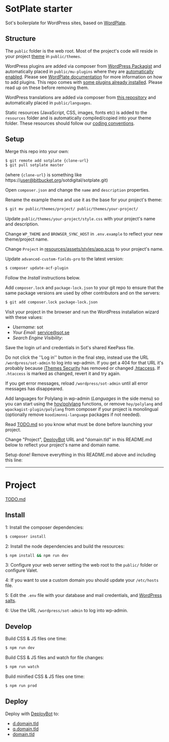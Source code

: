 # SotPlate starter

Sot's boilerplate for WordPress sites, based on [WordPlate](https://github.com/wordplate/wordplate).

## Structure

The `public` folder is the web root. Most of the project's code will reside in your project [theme](https://codex.wordpress.org/Themes) in `public/themes`.

WordPress plugins are added via composer from [WordPress Packagist](https://wpackagist.org/) and automatically placed in `public/mu-plugins` where they are [automatically enabled](https://codex.wordpress.org/Must_Use_Plugins). Please see [WordPlate documentation](https://github.com/wordplate/wordplate#plugins) for more information on how to add plugins. This repo comes with [some plugins already installed](./PLUGINS.md). Please read up on these before removing them.

WordPress translations are added via composer from [this repository](https://wp-languages.github.io/) and automatically placed in `public/languages`.

Static resources (JavaScript, CSS, images, fonts etc) is added to the `resources` folder and is automatically compiled/copied into your theme folder. These resources should follow our [coding conventions](./CONVENTIONS.md).

## Setup

Merge this repo into your own:

```bash
$ git remote add sotplate {clone-url}
$ git pull sotplate master
```

(where `{clone-url}` is something like https://user@bitbucket.org/sotdigital/sotplate.git)

Open `composer.json` and change the `name` and `description` properties.

Rename the example theme and use it as the base for your project's theme:
```bash
$ git mv public/themes/project/ public/themes/your-project/
```

Update `public/themes/your-project/style.css` with your project's name and description.

Change `WP_THEME` and `BROWSER_SYNC_HOST` in `.env.example` to reflect your new theme/project name.

Change `Project` in [resources/assets/styles/app.scss](./resources/assets/styles/app.scss) to your project's name.

Update `advanced-custom-fields-pro` to the latest version:

```bash
$ composer update-acf-plugin
```

Follow the *Install* instructions below.

Add `composer.lock` and `package-lock.json` to your git repo to ensure that the same package versions are used by other contributors and on the servers:

```bash
$ git add composer.lock package-lock.json
```

Visit your project in the browser and run the WordPress installation wizard with these values:

* *Username*: sot
* *Your Email*: service@sot.se
* *Search Engine Visibility*: <unchecked>

Save the login url and credentials in Sot's shared KeePass file.

Do not click the ''Log in'' button in the final step, instead use the URL `/wordpress/sot-admin` to log into wp-admin. If you get a 404 for that URL it's probably because [iThemes Security](./PLUGINS.md) has removed or changed [.htaccess](./public/.htaccess). If `.htaccess` is marked as changed, revert it and try again.

If you get error messages, reload `/wordpress/sot-admin` until all error messages has disappeared.

Add languages for Polylang in wp-admin (*Languages* in the side menu) so you can start using the [hoy/polylang](https://github.com/hoymultimedia/polylang) functions, or remove `hoy/polylang` and `wpackagist-plugin/polylang` from composer if your project is monolingual (optionally remove `koodimonni-language` packages if not needed).

Read [TODO.md](./TODO.md) so you know what must be done before launching your project.

Change "Project", [DeployBot](https://deploybot.com/) URL and "domain.tld" in this README.md below to reflect your project's name and domain name.

Setup done! Remove everything in this README.md above and including this line:

----


# Project

[TODO.md](./TODO.md)

## Install

1: Install the composer dependencies:

```bash
$ composer install
```

2: Install the node dependencies and build the resources:

```bash
$ npm install && npm run dev
```

3: Configure your web server setting the web root to the `public/` folder or configure Valet.

4: If you want to use a custom domain you should update your `/etc/hosts` file.

5: Edit the `.env` file with your database and mail credentials, and [WordPress salts](https://wordplate.github.io/salt/).

6: Use the URL `/wordpress/sot-admin` to log into wp-admin.

## Develop

Build CSS & JS files one time:

```bash
$ npm run dev
```

Build CSS & JS files and watch for file changes:

```bash
$ npm run watch
```

Build minified CSS & JS files one time:

```bash
$ npm run prod
```

## Deploy

Deploy with [DeployBot](https://sot.deploybot.com/NNNNNN-NNNNN-project/) to:

* [d.domain.tld](http://d.domain.tld)
* [q.domain.tld](http://q.domain.tld)
* [domain.tld](http://domain.tld)
